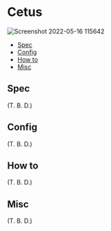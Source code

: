 # Cetus

![Screenshot 2022-05-16 115642](https://user-images.githubusercontent.com/32637762/168514695-ba3cf39c-6a80-406a-a073-f2c5cc0f0274.png)

- [Spec](#spec)
- [Config](#config)
- [How to](#how-to)
- [Misc](#misc)

## Spec

(T. B. D.)

## Config

(T. B. D.)

## How to

(T. B. D.)

## Misc

(T. B. D.)
